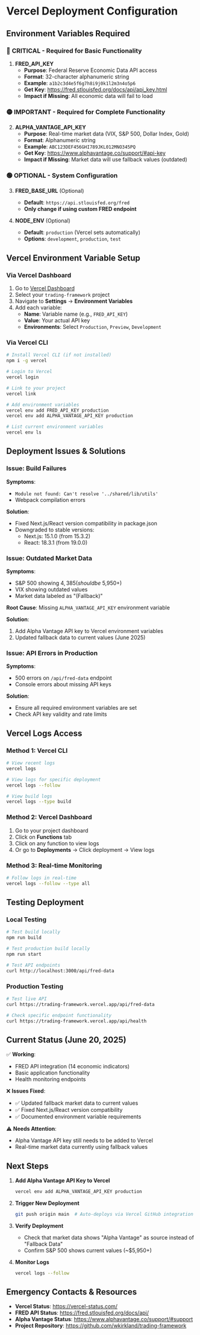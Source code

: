 # Vercel Deployment Configuration

## Environment Variables Required

### 🔴 **CRITICAL - Required for Basic Functionality**

1. **FRED_API_KEY**
   - **Purpose**: Federal Reserve Economic Data API access
   - **Format**: 32-character alphanumeric string
   - **Example**: `a1b2c3d4e5f6g7h8i9j0k1l2m3n4o5p6`
   - **Get Key**: https://fred.stlouisfed.org/docs/api/api_key.html
   - **Impact if Missing**: All economic data will fail to load

### 🟡 **IMPORTANT - Required for Complete Functionality**

2. **ALPHA_VANTAGE_API_KEY**
   - **Purpose**: Real-time market data (VIX, S&P 500, Dollar Index, Gold)
   - **Format**: Alphanumeric string
   - **Example**: `ABC123DEF456GHI789JKL012MNO345PQ`
   - **Get Key**: https://www.alphavantage.co/support/#api-key
   - **Impact if Missing**: Market data will use fallback values (outdated)

### 🟢 **OPTIONAL - System Configuration**

3. **FRED_BASE_URL** (Optional)
   - **Default**: `https://api.stlouisfed.org/fred`
   - **Only change if using custom FRED endpoint**

4. **NODE_ENV** (Optional)
   - **Default**: `production` (Vercel sets automatically)
   - **Options**: `development`, `production`, `test`

## Vercel Environment Variable Setup

### Via Vercel Dashboard
1. Go to [Vercel Dashboard](https://vercel.com/dashboard)
2. Select your `trading-framework` project
3. Navigate to **Settings** → **Environment Variables**
4. Add each variable:
   - **Name**: Variable name (e.g., `FRED_API_KEY`)
   - **Value**: Your actual API key
   - **Environments**: Select `Production`, `Preview`, `Development`

### Via Vercel CLI
```bash
# Install Vercel CLI (if not installed)
npm i -g vercel

# Login to Vercel
vercel login

# Link to your project
vercel link

# Add environment variables
vercel env add FRED_API_KEY production
vercel env add ALPHA_VANTAGE_API_KEY production

# List current environment variables
vercel env ls
```

## Deployment Issues & Solutions

### Issue: Build Failures
**Symptoms**: 
- `Module not found: Can't resolve '../shared/lib/utils'`
- Webpack compilation errors

**Solution**: 
- Fixed Next.js/React version compatibility in package.json
- Downgraded to stable versions:
  - Next.js: 15.1.0 (from 15.3.2)
  - React: 18.3.1 (from 19.0.0)

### Issue: Outdated Market Data
**Symptoms**:
- S&P 500 showing $4,385 (should be ~$5,950+)
- VIX showing outdated values
- Market data labeled as "(Fallback)"

**Root Cause**: Missing `ALPHA_VANTAGE_API_KEY` environment variable

**Solution**: 
1. Add Alpha Vantage API key to Vercel environment variables
2. Updated fallback data to current values (June 2025)

### Issue: API Errors in Production
**Symptoms**:
- 500 errors on `/api/fred-data` endpoint
- Console errors about missing API keys

**Solution**: 
- Ensure all required environment variables are set
- Check API key validity and rate limits

## Vercel Logs Access

### Method 1: Vercel CLI
```bash
# View recent logs
vercel logs

# View logs for specific deployment
vercel logs --follow

# View build logs
vercel logs --type build
```

### Method 2: Vercel Dashboard
1. Go to your project dashboard
2. Click on **Functions** tab
3. Click on any function to view logs
4. Or go to **Deployments** → Click deployment → View logs

### Method 3: Real-time Monitoring
```bash
# Follow logs in real-time
vercel logs --follow --type all
```

## Testing Deployment

### Local Testing
```bash
# Test build locally
npm run build

# Test production build locally  
npm run start

# Test API endpoints
curl http://localhost:3000/api/fred-data
```

### Production Testing
```bash
# Test live API
curl https://trading-framework.vercel.app/api/fred-data

# Check specific endpoint functionality
curl https://trading-framework.vercel.app/api/health
```

## Current Status (June 20, 2025)

✅ **Working**:
- FRED API integration (14 economic indicators)
- Basic application functionality
- Health monitoring endpoints

❌ **Issues Fixed**:
- ✅ Updated fallback market data to current values
- ✅ Fixed Next.js/React version compatibility
- ✅ Documented environment variable requirements

⚠️ **Needs Attention**:
- Alpha Vantage API key still needs to be added to Vercel
- Real-time market data currently using fallback values

## Next Steps

1. **Add Alpha Vantage API Key to Vercel**
   ```bash
   vercel env add ALPHA_VANTAGE_API_KEY production
   ```

2. **Trigger New Deployment**
   ```bash
   git push origin main  # Auto-deploys via Vercel GitHub integration
   ```

3. **Verify Deployment**
   - Check that market data shows "Alpha Vantage" as source instead of "Fallback Data"
   - Confirm S&P 500 shows current values (~$5,950+)

4. **Monitor Logs**
   ```bash
   vercel logs --follow
   ```

## Emergency Contacts & Resources

- **Vercel Status**: https://vercel-status.com/
- **FRED API Status**: https://fred.stlouisfed.org/docs/api/
- **Alpha Vantage Status**: https://www.alphavantage.co/support/#support
- **Project Repository**: https://github.com/wkirkland/trading-framework